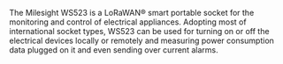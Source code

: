 The Milesight WS523 is a LoRaWAN® smart portable socket for the monitoring and control of electrical appliances. Adopting most of international socket types, WS523 can be used for turning on or off the electrical devices locally or remotely and measuring power consumption data plugged on it and even sending over current alarms.
